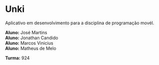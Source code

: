 # Unki
Aplicativo em desenvolvimento para a disciplina de programação movél.

**Aluno:** José Martins <br>
**Aluno:** Jonathan Candido <br>
**Aluno:** Marcos Vinicius <br>
**Aluno:** Matheus de Melo <br>

**Turma:** 924
